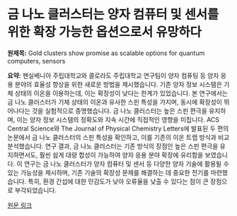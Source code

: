 # 금 나노 클러스터는 양자 컴퓨터 및 센서를 위한 확장 가능한 옵션으로서 유망하다

**원제목:** Gold clusters show promise as scalable options for quantum computers, sensors

**요약:** 펜실베니아 주립대학교와 콜로라도 주립대학교 연구팀이 양자 컴퓨팅 등 양자 응용 분야의 효율성 향상을 위한 새로운 방법을 제시했습니다. 기존 양자 정보 시스템은 기체 상태의 이온을 이용하는데, 이는 확장성이 낮다는 한계가 있었습니다.  본 연구에서는 금 나노 클러스터가 기체 상태의 이온과 유사한 스핀 특성을 가지며, 동시에 확장성이 뛰어나다는 것을 실험적으로 증명했습니다.  금 나노 클러스터는 높은 스핀 편극을 유지하며, 이는 양자 정보 시스템의 정확도와 지속 시간에 직접적인 영향을 미칩니다.  ACS Central Science와 The Journal of Physical Chemistry Letters에 발표된 두 편의 논문에서 금 나노 클러스터의 스핀 특성을 확인하고, 이를 기존의 이온 트랩 방식과 비교 분석했습니다.  연구 결과, 금 나노 클러스터는 기존 방식의 장점인 높은 스핀 편극을 유지하면서도, 훨씬 쉽게 대량 합성이 가능하여 양자 응용 분야 확장에 유리함을 보였습니다.  이 연구는 금 나노 클러스터가 양자 컴퓨터 및 센서 등 다양한 양자 기술에 활용될 수 있는 가능성을 제시하며,  기존 기술의 확장성 문제를 해결하는 데 중요한 전기를 마련했습니다.  특히, 환경 간섭에 대한 민감도가 낮아 오류율을 낮출 수 있다는 점이 큰 장점으로 부각되었습니다.

[원문 링크](https://www.eurekalert.org/news-releases/1092091)
